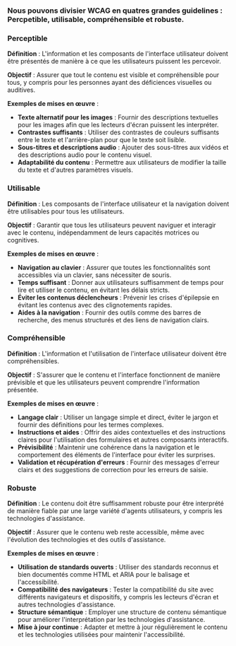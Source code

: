 ### Nous pouvons divisier WCAG en quatres grandes guidelines : Percpetible, utilisable, compréhensible et robuste.

### Perceptible

**Définition** : L'information et les composants de l'interface utilisateur doivent être présentés de manière à ce que les utilisateurs puissent les percevoir.

**Objectif** : Assurer que tout le contenu est visible et compréhensible pour tous, y compris pour les personnes ayant des déficiences visuelles ou auditives.

**Exemples de mises en œuvre** :

- **Texte alternatif pour les images** : Fournir des descriptions textuelles pour les images afin que les lecteurs d'écran puissent les interpréter.
- **Contrastes suffisants** : Utiliser des contrastes de couleurs suffisants entre le texte et l'arrière-plan pour que le texte soit lisible.
- **Sous-titres et descriptions audio** : Ajouter des sous-titres aux vidéos et des descriptions audio pour le contenu visuel.
- **Adaptabilité du contenu** : Permettre aux utilisateurs de modifier la taille du texte et d'autres paramètres visuels.

### Utilisable

**Définition** : Les composants de l'interface utilisateur et la navigation doivent être utilisables pour tous les utilisateurs.

**Objectif** : Garantir que tous les utilisateurs peuvent naviguer et interagir avec le contenu, indépendamment de leurs capacités motrices ou cognitives.

**Exemples de mises en œuvre** :

- **Navigation au clavier** : Assurer que toutes les fonctionnalités sont accessibles via un clavier, sans nécessiter de souris.
- **Temps suffisant** : Donner aux utilisateurs suffisamment de temps pour lire et utiliser le contenu, en évitant les délais stricts.
- **Éviter les contenus déclencheurs** : Prévenir les crises d'épilepsie en évitant les contenus avec des clignotements rapides.
- **Aides à la navigation** : Fournir des outils comme des barres de recherche, des menus structurés et des liens de navigation clairs.

### Compréhensible

**Définition** : L'information et l'utilisation de l'interface utilisateur doivent être compréhensibles.

**Objectif** : S'assurer que le contenu et l'interface fonctionnent de manière prévisible et que les utilisateurs peuvent comprendre l'information présentée.

**Exemples de mises en œuvre** :

- **Langage clair** : Utiliser un langage simple et direct, éviter le jargon et fournir des définitions pour les termes complexes.
- **Instructions et aides** : Offrir des aides contextuelles et des instructions claires pour l'utilisation des formulaires et autres composants interactifs.
- **Prévisibilité** : Maintenir une cohérence dans la navigation et le comportement des éléments de l'interface pour éviter les surprises.
- **Validation et récupération d'erreurs** : Fournir des messages d'erreur clairs et des suggestions de correction pour les erreurs de saisie.

### Robuste

**Définition** : Le contenu doit être suffisamment robuste pour être interprété de manière fiable par une large variété d'agents utilisateurs, y compris les technologies d'assistance.

**Objectif** : Assurer que le contenu web reste accessible, même avec l'évolution des technologies et des outils d'assistance.

**Exemples de mises en œuvre** :

- **Utilisation de standards ouverts** : Utiliser des standards reconnus et bien documentés comme HTML et ARIA pour le balisage et l'accessibilité.
- **Compatibilité des navigateurs** : Tester la compatibilité du site avec différents navigateurs et dispositifs, y compris les lecteurs d'écran et autres technologies d'assistance.
- **Structure sémantique** : Employer une structure de contenu sémantique pour améliorer l'interprétation par les technologies d'assistance.
- **Mise à jour continue** : Adapter et mettre à jour régulièrement le contenu et les technologies utilisées pour maintenir l'accessibilité.